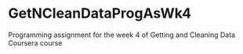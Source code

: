 # GetNCleanDataProgAsWk4
Programming assignment for the week 4 of Getting and Cleaning Data Coursera course
